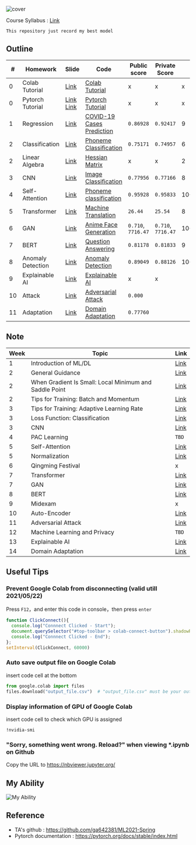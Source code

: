 ![cover](https://github.com/Offliners/OFF/blob/main/cover.png)

Course Syllabus : [Link](https://speech.ee.ntu.edu.tw/~hylee/ml/2021-spring.html)

`This repository just record my best model`

## Outline
|#|Homework|Slide|Code|Public score|Private Score|Score|
|-|-|-|-|-|-|-|
|0|Colab Tutorial|[Link](HW0/Google_Colab_Tutorial.pdf)|[Colab Tutorial](HW0/Colab_Tutorial.ipynb)|x|x|x|
|0|Pytorch Tutorial|[Link](HW0/Pytorch_Tutorial_1.pdf) [Link](HW0/Pytorch_Tutorial_2.pdf)|[Pytorch Tutorial](HW0/Pytorch_Tutorial.ipynb)|x|x|x|
|1|Regression|[Link](HW1/HW01.pdf)|[COVID-19 Cases Prediction](HW1/homework1.ipynb)|`0.86928`|`0.92417`|9|
|2|Classification|[Link](HW2/HW02.pdf)|[Phoneme Classification](HW2/homework2_1.ipynb)|`0.75171`|`0.74957`|6|
|2|Linear Algebra|[Link](HW2/HW02.pdf)|[Hessian Matrix](HW2/homework2_2.ipynb)|x|x|2|
|3|CNN|[Link](HW3/HW03.pdf)|[Image Classification](HW3/homework3.ipynb)|`0.77956`|`0.77166`|8|
|4|Self-Attention|[Link](HW4/HW04.pdf)|[Phoneme classification](HW4/homework4.ipynb)|`0.95928`|`0.95833`|10+0.5([report](HW4/hw4_report.pdf))|
|5|Transformer|[Link](HW5/HW05.pdf)|[Machine Translation](HW5/homework5.ipynb)|`26.44`|`25.54`|8|
|6|GAN|[Link](HW6/HW06.pdf)|[Anime Face Generation](HW6/homework6.ipynb)|`0.710`, `7716.47`|`0.710`, `7716.47`|10+0.5([report](HW6/hw6_report.pdf))|
|7|BERT|[Link](HW7/HW07.pdf)|[Question Answering](HW7/homework7.ipynb)|`0.81178`|`0.81833`|9|
|8|Anomaly Detection|[Link](HW8/HW08.pdf)|[Anomaly Detection](HW8/homework8.ipynb)|`0.89049`|`0.88126`|10+0.5([report](HW8/hw8_report.pdf))|
|9|Explainable AI|[Link](HW9/HW09.pdf)|[Explainable AI](HW9/homework9.ipynb)|x|x||
|10|Attack|[Link](HW10/HW10.pdf)|[Adversarial Attack](HW10/homework10.ipynb)|`0.000`|||
|11|Adaptation|[Link](HW11/HW11.pdf)|[Domain Adaptation](HW11/homework11.ipynb)|`0.77760`|||

## Note
|Week|Topic|Link|
|-|-|-|
|1|Introduction of ML/DL|[Link](https://offliners.github.io/post/ntuml-week1/)|
|2|General Guidance|[Link](https://offliners.github.io/post/ntuml-week2-1/)|
|2|When Gradient Is Small: Local Minimum and Saddle Point|[Link](https://offliners.github.io/post/ntuml-week2-2/)|
|2|Tips for Training: Batch and Momentum|[Link](https://offliners.github.io/post/ntuml-week2-3/)|
|3|Tips for Training: Adaptive Learning Rate|[Link](https://offliners.github.io/post/ntuml-week3-1/)|
|3|Loss Function: Classification|[Link](https://offliners.github.io/post/ntuml-week3-2/)|
|3|CNN|[Link](https://offliners.github.io/post/ntuml-week3-3/)|
|4|PAC Learning|`TBD`|
|5|Self-Attention|[Link](https://offliners.github.io/post/ntuml-week5-1/)|
|5|Normalization|[Link](https://offliners.github.io/post/ntuml-week5-2/)|
|6|Qingming Festival|x|
|7|Transformer|[Link](https://offliners.github.io/post/ntuml-week7-1/)|
|7|GAN|[Link](https://offliners.github.io/post/ntuml-week7-2/)|
|8|BERT|[Link](https://offliners.github.io/post/ntuml-week8/)|
|9|Midexam|x|
|10|Auto-Encoder|[Link](https://offliners.github.io/post/ntuml-week10/)|
|11|Adversarial Attack|[Link](https://offliners.github.io/post/ntuml-week11/)|
|12|Machine Learning and Privacy|`TBD`|
|13|Explainable AI|[Link](https://offliners.github.io/post/ntuml-week13/)|
|14|Domain Adaptation|[Link](https://offliners.github.io/post/ntuml-week14-1/)|

## Useful Tips
### Prevent Google Colab from disconnecting (valid utill 2021/05/22)
Press `F12`，and enter this code in console，then press `enter`
```javascript
function ClickConnect(){
  console.log("Connnect Clicked - Start"); 
  document.querySelector("#top-toolbar > colab-connect-button").shadowRoot.querySelector("#connect").click();
  console.log("Connnect Clicked - End"); 
};
setInterval(ClickConnect, 60000)
```

### Auto save output file on Google Colab
insert code cell at the bottom
```python
from google.colab import files
files.download("output_file.csv")  # "output_file.csv" must be your output file name
```

### Display information of GPU of Google Colab
insert code cell to check which GPU is assigned
```shell
!nvidia-smi
```
### "Sorry, something went wrong. Reload?" when viewing *.ipynb on Github
Copy the URL to https://nbviewer.jupyter.org/

## My Ability
![My Ability](https://github.com/Offliners/OFF/blob/main/myAbility.JPG)

## Reference
* TA's github : https://github.com/ga642381/ML2021-Spring
* Pytorch documentation : https://pytorch.org/docs/stable/index.html
